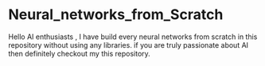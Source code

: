 # Neural_networks_from_Scratch
Hello AI enthusiasts , I have build every neural networks from scratch in this repository without using any libraries. if you are truly passionate about AI then definitely checkout my this repository.
